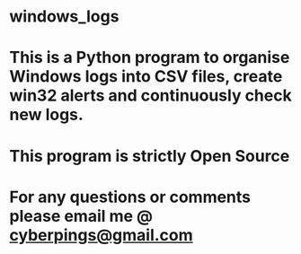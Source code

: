 # windows_logs

# This is a Python program to organise Windows logs into CSV files, create win32 alerts and continuously check new logs.

# This program is strictly Open Source

# For any questions or comments please email me @ cyberpings@gmail.com
